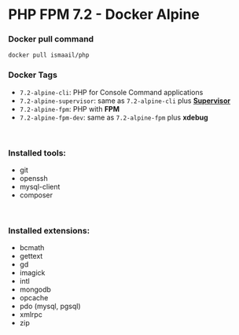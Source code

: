# PHP FPM 7.2 - Docker Alpine

### Docker pull command

`docker pull ismaail/php`

### Docker Tags

- `7.2-alpine-cli`: PHP for Console Command applications
- `7.2-alpine-supervisor`: same as `7.2-alpine-cli` 
  plus [**Supervisor**](http://supervisord.org/)
- `7.2-alpine-fpm`: PHP with **FPM**
- `7.2-alpine-fpm-dev`: same as `7.2-alpine-fpm` plus **xdebug**

<br>

### Installed tools:
- git
- openssh
- mysql-client
- composer

<br>

### Installed extensions:
- bcmath
- gettext
- gd
- imagick
- intl
- mongodb
- opcache
- pdo (mysql, pgsql)
- xmlrpc
- zip
